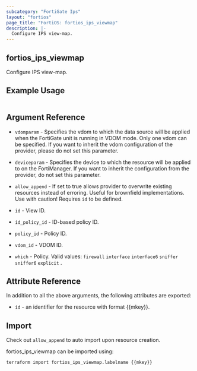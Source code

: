 ```yaml
---
subcategory: "FortiGate Ips"
layout: "fortios"
page_title: "FortiOS: fortios_ips_viewmap"
description: |-
  Configure IPS view-map.
---
```


## fortios_ips_viewmap
Configure IPS view-map.

## Example Usage

```hcl

```

## Argument Reference
* `vdomparam` - Specifies the vdom to which the data source will be applied when the FortiGate unit is running in VDOM mode. Only one vdom can be specified. If you want to inherit the vdom configuration of the provider, please do not set this parameter.
* `deviceparam` - Specifies the device to which the resource will be applied to on the FortiManager. If you want to inherit the configuration from the provider, do not set this parameter.
* `allow_append` - If set to true allows provider to overwrite existing resources instead of erroring. Useful for brownfield implementations. Use with caution! Requires `id` to be defined.

* `id` - View ID.
* `id_policy_id` - ID-based policy ID.
* `policy_id` - Policy ID.
* `vdom_id` - VDOM ID.
* `which` - Policy. Valid values: `firewall` `interface` `interface6` `sniffer` `sniffer6` `explicit` .

## Attribute Reference

In addition to all the above arguments, the following attributes are exported:
* `id` - an identifier for the resource with format {{mkey}}.

## Import

Check out `allow_append` to auto import upon resource creation.

fortios_ips_viewmap can be imported using:
```sh
terraform import fortios_ips_viewmap.labelname {{mkey}}
```
